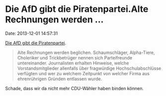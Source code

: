 Die AfD gibt die Piratenpartei.Alte Rechnungen werden \...
==========================================================

Date: 2013-12-01 14:57:31

[Die AfD gibt die Piratenpartei](http://www.faz.net/-gpg-7jxt5).

> Alte Rechnungen werden beglichen. Schaumschläger, Alpha-Tiere,
> Choleriker und Trickbetrüger nennen sich Parteifreunde untereinander.
> Journalisten erhalten Hinweise, welche Vorstandsmitglieder allenfalls
> über fragwürdige Hochschulabschlüsse verfügten und wer zu welchem
> Zeitpunkt von welcher Firma aus ehrenrührigen Gründen entlassen wurde.

Schade, dass wir da nicht mehr CDU-Wähler haben binden können.
